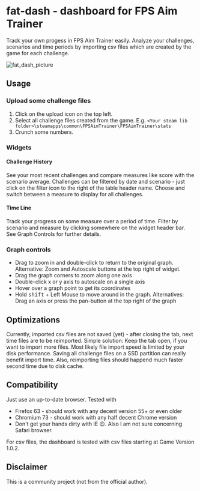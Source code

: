 # fat-dash - dashboard for FPS Aim Trainer
Track your own progess in FPS Aim Trainer easily. Analyze your challenges, scenarios and time periods by importing csv files which are created by the game for each challenge.

![fat_dash_picture](https://user-images.githubusercontent.com/45684225/53822735-9b8b5e80-3f70-11e9-9109-4fcafcbbeb28.jpg)

## Usage

### Upload some challenge files
1. Click on the upload icon on the top left.
2. Select all challenge files created from the game. E.g. `<Your steam lib folder>\steamapps\common\FPSAimTrainer\FPSAimTrainer\stats`
3. Crunch some numbers.

### Widgets

#### Challenge History
See your most recent challenges and compare measures like score with the scenario average. Challenges can be filtered by date and scenario - just click on the filter icon to the right of the table header name. Choose and switch between a measure to display for all challenges.

#### Time Line
Track your progress on some measure over a period of time. Filter by scenario and measure by clicking somewhere on the widget header bar. See Graph Controls for further details.

### Graph controls
- Drag to zoom in and double-click to return to the original graph. Alternative: Zoom and Autoscale buttons at the top right of widget.
- Drag the graph corners to zoom along one axis
- Double-click x or y axis to autoscale on a single axis
- Hover over a graph point to get its coordinates
- Hold <kbd>shift</kbd> + Left Mouse to move around in the graph. Alternatives: Drag an axis or press the pan-button at the top right of the graph 

## Optimizations
Currently, imported csv files are not saved (yet) - after closing the tab, next time files are to be reimported. Simple solution: Keep the tab open, if you want to import more files. Most likely file import speed is limited by your disk performance. Saving all challenge files on a SSD partition can really benefit import time. Also, reimporting files should happend much faster second time due to disk cache.

## Compatibility
Just use an up-to-date browser. Tested with
- Firefox 63 - should work with any decent version 55+ or even older
- Chromium 73 - should work with any half decent Chrome version
- Don't get your hands dirty with IE 😉. Also I am not sure concerning Safari browser.

For csv files, the dashboard is tested with csv files starting at Game Version 1.0.2.

## Disclaimer
This is a community project (not from the official author).
